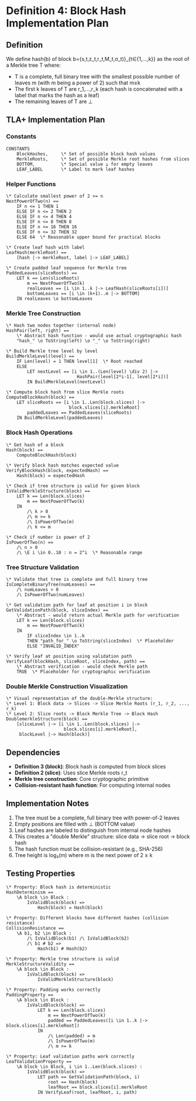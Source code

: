# Definition 4: Block Hash Implementation Plan

## Definition
We define hash(b) of block b={s,t,z_t,r_t,M_t,σ_t)}_{t∈{1,...,k}} as the root of a Merkle tree T where:
- T is a complete, full binary tree with the smallest possible number of leaves m (with m being a power of 2) such that m≥k
- The first k leaves of T are r_1,...,r_k (each hash is concatenated with a label that marks the hash as a leaf)
- The remaining leaves of T are ⊥

## TLA+ Implementation Plan

### Constants
```tla
CONSTANTS
    BlockHashes,     \* Set of possible block hash values
    MerkleRoots,     \* Set of possible Merkle root hashes from slices
    BOTTOM,          \* Special value ⊥ for empty leaves
    LEAF_LABEL       \* Label to mark leaf hashes
```

### Helper Functions
```tla
\* Calculate smallest power of 2 >= n
NextPowerOfTwo(n) ==
    IF n <= 1 THEN 1
    ELSE IF n <= 2 THEN 2
    ELSE IF n <= 4 THEN 4
    ELSE IF n <= 8 THEN 8
    ELSE IF n <= 16 THEN 16
    ELSE IF n <= 32 THEN 32
    ELSE 64  \* Reasonable upper bound for practical blocks

\* Create leaf hash with label
LeafHash(merkleRoot) ==
    [hash |-> merkleRoot, label |-> LEAF_LABEL]

\* Create padded leaf sequence for Merkle tree
PaddedLeaves(sliceRoots) ==
    LET k == Len(sliceRoots)
        m == NextPowerOfTwo(k)
        realLeaves == [i \in 1..k |-> LeafHash(sliceRoots[i])]
        bottomLeaves == [i \in (k+1)..m |-> BOTTOM]
    IN realLeaves \o bottomLeaves
```

### Merkle Tree Construction
```tla
\* Hash two nodes together (internal node)
HashPair(left, right) ==
    \* Abstract hash function - would use actual cryptographic hash
    "hash_" \o ToString(left) \o "_" \o ToString(right)

\* Build Merkle tree level by level
BuildMerkleLevel(level) ==
    IF Len(level) = 1 THEN level[1]  \* Root reached
    ELSE 
        LET nextLevel == [i \in 1..(Len(level) \div 2) |->
                           HashPair(level[2*i-1], level[2*i])]
        IN BuildMerkleLevel(nextLevel)

\* Compute block hash from slice Merkle roots
ComputeBlockHash(block) ==
    LET sliceRoots == [i \in 1..Len(block.slices) |-> 
                        block.slices[i].merkleRoot]
        paddedLeaves == PaddedLeaves(sliceRoots)
    IN BuildMerkleLevel(paddedLeaves)
```

### Block Hash Operations
```tla
\* Get hash of a block
Hash(block) ==
    ComputeBlockHash(block)

\* Verify block hash matches expected value
VerifyBlockHash(block, expectedHash) ==
    Hash(block) = expectedHash

\* Check if tree structure is valid for given block
IsValidMerkleStructure(block) ==
    LET k == Len(block.slices)
        m == NextPowerOfTwo(k)
    IN 
        /\ k > 0
        /\ m >= k
        /\ IsPowerOfTwo(m)
        /\ k <= m

\* Check if number is power of 2
IsPowerOfTwo(n) ==
    /\ n > 0
    /\ \E i \in 0..10 : n = 2^i  \* Reasonable range
```

### Tree Structure Validation
```tla
\* Validate that tree is complete and full binary tree
IsCompleteBinaryTree(numLeaves) ==
    /\ numLeaves > 0
    /\ IsPowerOfTwo(numLeaves)

\* Get validation path for leaf at position i in block
GetValidationPath(block, sliceIndex) ==
    \* Abstract - would return actual Merkle path for verification
    LET k == Len(block.slices)
        m == NextPowerOfTwo(k)
    IN 
        IF sliceIndex \in 1..k
        THEN "path_for_" \o ToString(sliceIndex)  \* Placeholder
        ELSE "INVALID_INDEX"

\* Verify leaf at position using validation path
VerifyLeaf(blockHash, sliceRoot, sliceIndex, path) ==
    \* Abstract verification - would check Merkle path
    TRUE  \* Placeholder for cryptographic verification
```

### Double Merkle Construction Visualization
```tla
\* Visual representation of the double-Merkle structure:
\* Level 1: Block data -> Slices -> Slice Merkle Roots (r_1, r_2, ..., r_k)
\* Level 2: Slice roots -> Block Merkle Tree -> Block Hash
DoublemerkleStructure(block) ==
    [sliceLevel |-> [i \in 1..Len(block.slices) |->
                      block.slices[i].merkleRoot],
     blockLevel |-> Hash(block)]
```

## Dependencies
- **Definition 3 (block)**: Block hash is computed from block slices
- **Definition 2 (slice)**: Uses slice Merkle roots r_t
- **Merkle tree construction**: Core cryptographic primitive
- **Collision-resistant hash function**: For computing internal nodes

## Implementation Notes
1. The tree must be a complete, full binary tree with power-of-2 leaves
2. Empty positions are filled with ⊥ (BOTTOM value)
3. Leaf hashes are labeled to distinguish from internal node hashes
4. This creates a "double Merkle" structure: slice data → slice root → block hash
5. The hash function must be collision-resistant (e.g., SHA-256)
6. Tree height is log₂(m) where m is the next power of 2 ≥ k

## Testing Properties
```tla
\* Property: Block hash is deterministic
HashDeterminism ==
    \A block \in Block :
        IsValidBlock(block) =>
            Hash(block) = Hash(block)

\* Property: Different blocks have different hashes (collision resistance)
CollisionResistance ==
    \A b1, b2 \in Block :
        /\ IsValidBlock(b1) /\ IsValidBlock(b2)
        /\ b1 # b2 =>
            Hash(b1) # Hash(b2)

\* Property: Merkle tree structure is valid
MerkleStructureValidity ==
    \A block \in Block :
        IsValidBlock(block) =>
            IsValidMerkleStructure(block)

\* Property: Padding works correctly
PaddingProperty ==
    \A block \in Block :
        IsValidBlock(block) =>
            LET k == Len(block.slices)
                m == NextPowerOfTwo(k)
                padded == PaddedLeaves([i \in 1..k |-> block.slices[i].merkleRoot])
            IN 
                /\ Len(padded) = m
                /\ IsPowerOfTwo(m)
                /\ m >= k

\* Property: Leaf validation paths work correctly
LeafValidationProperty ==
    \A block \in Block, i \in 1..Len(block.slices) :
        IsValidBlock(block) =>
            LET path == GetValidationPath(block, i)
                root == Hash(block)
                leafRoot == block.slices[i].merkleRoot
            IN VerifyLeaf(root, leafRoot, i, path)
```